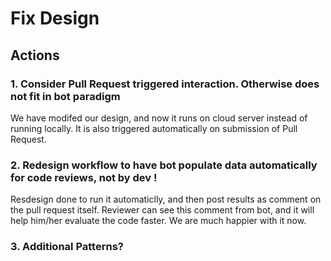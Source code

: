 # Fix Design

## Actions

### 1. Consider Pull Request triggered interaction. Otherwise does not fit in bot paradigm
We have modifed our design, and now it runs on cloud server instead of running locally. It is also triggered automatically on submission of Pull Request. 

### 2. Redesign workflow to have bot populate data automatically for code reviews, not by dev !
Resdesign done to run it automaticlly, and then post results as comment on the pull request itself. Reviewer can see this comment from bot, and it will help him/her evaluate the code faster. We are much happier with it now. 

### 3. Additional Patterns?
